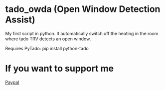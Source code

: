 # tado_owda (Open Window Detection Assist)

My first script in python.
It automatically switch off the heating in the room where tado TRV detects an open window.

Requires PyTado:
pip install python-tado

# If you want to support me
[Paypal](https://paypal.me/adrianslabu)
